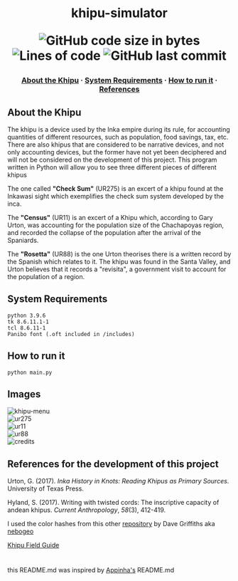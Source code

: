 <h1 align="center"> khipu-simulator

<p align="center">
	<img alt="GitHub code size in bytes" src="https://img.shields.io/github/languages/code-size/irlalmeida/khipu-simulator?color=brown" />
	<img alt="Lines of code" src="https://img.shields.io/tokei/lines/github/irlalmeida/khipu-simulator?color=brown" />
	<img alt="GitHub last commit" src="https://img.shields.io/github/last-commit/irlalmeida/khipu-simulator" />
</p>
</h1>

<h3 align="center">
	<a href="#about-the-khipu">About the Khipu</a>
	<span> · </span>
	<a href="#system-requirements">System Requirements</a>
	<span> · </span>
	<a href="#how-to-run-it">How to run it</a>
	<span> · </span>
	<a href="#references-for-the-development-of-this-project">References</a>
</h3>

## About the Khipu 

The khipu is a device used by the Inka empire during its rule, for accounting quantities of different resources,  such as population, food savings, tax, etc. There are also khipus that are considered to be narrative devices, and not only accounting devices, but the former have not yet been deciphered and will not be considered on the development of this project. This program written in Python will allow you to see three different pieces of different khipus

The one called **"Check Sum"** (UR275) is an excert of a khipu found at the  Inkawasi sight which exemplifies the check sum system developed by the inca.

The **"Census"** (UR11) is an excert of a Khipu which, according to Gary Urton, was accounting for the population size of the Chachapoyas region, and recorded the collapse of the population after the arrival of the Spaniards.

The **"Rosetta"** (UR88) is the one Urton theorises there is a written record by the Spanish which relates to it. The khipu was found in the Santa Valley, and Urton believes that it records a "revisita", a government visit to account for the population of a region.

## System Requirements

    python 3.9.6
    tk 8.6.11.1-1
    tcl 8.6.11-1
	Panibo font (.oft included in /includes)



## How to run it 

    python main.py

## Images

![khipu-menu](https://user-images.githubusercontent.com/27395209/129232931-9b780267-ea1b-4c9f-af01-246ee95f6a65.png)  
![ur275](https://user-images.githubusercontent.com/27395209/129233055-92292d75-1f77-4d22-94a3-17dea1d9af72.png)  
![ur11](https://user-images.githubusercontent.com/27395209/129233079-c25aa5b1-823f-4c00-bf4e-2a37a7fac357.png)  
![ur88](https://user-images.githubusercontent.com/27395209/129233091-667f1f7c-ac47-47d5-91a5-6694e1fc0c5b.png)  
![credits](https://user-images.githubusercontent.com/27395209/129233120-527de3ef-cbdc-4f03-9bd3-d6171fa4de68.png)  

## References for the development of this project

Urton, G. (2017). _Inka History in Knots: Reading Khipus as Primary Sources_. University of Texas Press.  

Hyland, S. (2017). Writing with twisted cords: The inscriptive capacity of andean khipus. _Current Anthropology_, _58_(3), 412-419.  

I used the color hashes from this other [repository](https://github.com/nebogeo/coding-with-knots) by Dave Griffiths aka [nebogeo](https://github.com/nebogeo)  

[Khipu Field Guide](https://www.khipufieldguide.com/)
<h1></h1>

this README.md was inspired by [Appinha's](https://github.com/appinha/) README.md
